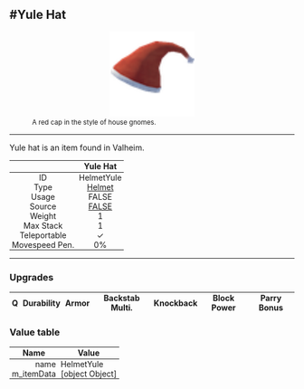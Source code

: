 <meta property="og:title" content="Yule Hat - MoreValheim" /><meta property="og:type" content="website" /><meta property="og:image" content="/assets/yule_hat.png" /><meta property="og:description" content="Yule Hat is an item found in Valheim." /><meta name="theme-color" content="#546D78"><meta name="twitter:card" content="summary_large_image">
#Yule Hat
-------------
<style>img {width:20px;}.tb {width:150px;display: block;margin-left: auto;margin-right: auto;}</style>

<style>.md-typeset table:not([class]) th:not([align]) {min-width:unset!important;}</style>
<style>td{padding:0em 0.3em!important;text-align:center!important;border-left:.05rem solid var(--md-default-fg-color--lightest)}</style>

<style>th{padding:0.1em 0.3em!important;text-align:center!important;font-weight:bold}</style>

<style>pre{text-align:right!important}</style>
<style>table tr td:first-child {border-left: 0;};</style>

<figure><img src="/assets/yule_hat.png" class="tb" /><figcaption><small>A red cap in the style of house gnomes.</small></figcaption></figure>

-------------

Yule hat is an item found in Valheim.

|        | Yule Hat              |
| ----------- | ------------------------------------ |
| ID |HelmetYule
| Type | [Helmet](../../types/helmet)
| Usage | FALSE<br>
| Source | [FALSE](../../items/false)
| Weight | 1 |
| Max Stack | 1 |
| Teleportable | ✓
| Movespeed Pen. | 0%


-------------

### Upgrades
| Q | Durability | Armor | Backstab Multi. | Knockback | Block Power | Parry Bonus
| - | - | - | - | - | - | - 


### Value table
| Name | Value
| - | - |
| <div style="text-align:right">name</div> | <div style="text-align:left">HelmetYule</div> | 
| <div style="text-align:right">m_itemData</div> | <div style="text-align:left">[object Object]</div> | 